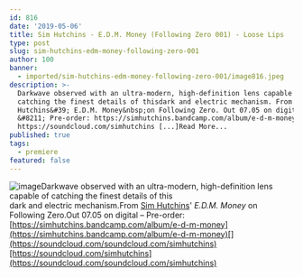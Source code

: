 ```yaml
---
id: 816
date: '2019-05-06'
title: Sim Hutchins - E.D.M. Money (Following Zero 001) - Loose Lips
type: post
slug: sim-hutchins-edm-money-following-zero-001
author: 100
banner:
  - imported/sim-hutchins-edm-money-following-zero-001/image816.jpeg
description: >-
  Darkwave observed with an ultra-modern, high-definition lens capable of
  catching the finest details of thisdark and electric mechanism. From Sim
  Hutchins&#39; E.D.M. Money&nbsp;on Following Zero. Out 07.05 on digital
  &#8211; Pre-order: https://simhutchins.bandcamp.com/album/e-d-m-money
  https://soundcloud.com/simhutchins [...]Read More...
published: true
tags:
  - premiere
featured: false
---
```

![image](../imported/sim-hutchins-edm-money-following-zero-001/image816.jpeg)Darkwave observed with an ultra-modern, high-definition lens capable of catching the finest details of this  
dark and electric mechanism.From [Sim Hutchins](https://www.residentadvisor.net/dj/simhutchins)' _E.D.M. Money_ on Following Zero.Out 07.05 on digital – Pre-order: [](https://simhutchins.bandcamp.com/album/e-d-m-money)[https://simhutchins.bandcamp.com/album/e-d-m-money](https://simhutchins.bandcamp.com/album/e-d-m-money)[](https://soundcloud.com/soundcloud.com/simhutchins)[https://soundcloud.com/simhutchins](https://soundcloud.com/soundcloud.com/simhutchins)